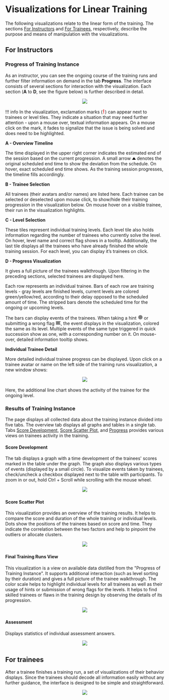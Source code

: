 # Visualizations for Linear Training

The following visualizations relate to the linear form of the training. The sections [For Instructors](#for-instructors) and [For Trainees](#for-trainees), respectively, describe the purpose and means of manipulation with the visualizations.

## For Instructors

### Progress of Training Instance 

As an instructor, you can see the ongoing course of the training runs and further filter information on demand in the tab **Progress**. The interface consists of several sections for interaction with the visualization. Each section (**A** to **D**, see the figure below) is further described in detail.

<p align="center">
  <img src="../../../../../img/user-guide-basic/training-agenda/visualizations/linear-training-visualizations/TI-progress.png">
</p>

!!! info
    In the visualization, exclamation marks (![exclamation_mark](../../../img/user-guide-basic/training-agenda/visualizations/linear-training-visualizations/exclamation.png)) can appear next to trainees or level tiles. They indicate a situation that may need further attention - upon a mouse over, textual information appears. On a mouse click on the mark, it fades to signalize that the issue is being solved and does need to be highlighted.

**A - Overview Timeline**

 The time displayed in the upper right corner indicates the estimated end of the session based on the current progression. A small arrow ![arrow](../../../img/user-guide-basic/training-agenda/visualizations/linear-training-visualizations/arrow.png) denotes the original scheduled end time to show the deviation from the schedule. On hover, exact scheduled end time shows. As the training session progresses, the timeline fills accordingly.

**B - Trainee Selection**

All trainees (their avatars and/or names) are listed here. Each trainee can be selected or deselected upon mouse click, to show/hide their training progression in the visualization below. On mouse hover on a visible trainee, their run  in the visualization highlights. 

[//]: <> (Above the grid is a text summary with the number of all trainees and the number of those currently displayed in the visualization. On click on the corresponding text on the right, all trainees show or hide accordingly.)

**C - Level Selection**

These tiles represent individual training levels. Each level tile also holds information regarding the number of trainees who currently solve the level. On hover, level name and correct flag shows in a tooltip. Additionally, the last tile displays all the trainees who have already finished the whole training session. For each level, you can display it’s trainees on click.

**D - Progress Visualization**

It gives a full picture of the trainees walkthrough. Upon filtering in the preceding sections, selected trainees are displayed here. 

Each row represents an individual trainee. Bars of each row are training levels - gray levels are finished levels, current levels are colored green/yellow/red, according to their delay opposed to the scheduled amount of time. The stripped bars denote the scheduled time for the ongoing or upcoming levels.

The bars can display events of the trainees. When taking a hint ![hint](../../../img/user-guide-basic/training-agenda/visualizations/linear-training-visualizations/hint.png) or submitting a wrong flag ![wrong-flag](../../../img/user-guide-basic/training-agenda/visualizations/linear-training-visualizations/flag.png), the event displays in the visualization, colored the same as its level. Multiple events of the same type triggered in quick succession show as one, with a corresponding number on it. On mouse-over, detailed information tooltip shows.

**Individual Trainee Detail**

More detailed individual trainee progress can be displayed. Upon click on a trainee avatar or name on the left side of the training runs visualization, a new window shows:

<p align="center">
  <img src="../../../../../img/user-guide-basic/training-agenda/visualizations/linear-training-visualizations/progress-detail.png">
</p>

Here, the additional line chart shows the activity of the trainee for the ongoing level.

### Results of Training Instance 

The page displays all collected data about the training instance divided into five tabs. The overview tab displays all graphs and tables in a single tab. Tabs [Score Development](#score-development), [Score Scatter Plot](#score-scatter-plot), and [Progress](#progress) provides various views on trainees activity in the training.

#### Score Development 

The tab displays a graph with a time development of the trainees' scores marked in the table under the graph. The graph also displays various types of events (displayed by a small circle). To visualize events taken by trainees, check/uncheck a checkbox displayed next to the table with participants. To zoom in or out, hold Ctrl + Scroll while scrolling with the mouse wheel.

<p align="center">
  <img src="../../../../../img/user-guide-basic/training-agenda/visualizations/linear-training-visualizations/TI-score-dev.jpg">
</p>

#### Score Scatter Plot 

This visualization provides an overview of the training results. It helps to compare the score and duration of the whole training or individual levels. Dots show the positions of the trainees based on score and time. They indicate the correlation between the two factors and help to pinpoint the outliers or allocate clusters.


<p align="center">
  <img src="../../../../../img/user-guide-basic/training-agenda/visualizations/linear-training-visualizations/TI-score-scatter.png">
</p>

#### Final Training Runs View

This visualization is a view on available data distilled from the "Progress of Training Instance". It supports additional interaction (such as level sorting by their duration) and gives a full picture of the trainee walkthrough. The color scale helps to highlight individual levels for all trainees as well as their usage of hints or submission of wrong flags for the levels. It helps to find skilled trainees or flaws in the training design by observing the details of its progression.

<p align="center">
  <img src="../../../../../img/user-guide-basic/training-agenda/visualizations/linear-training-visualizations/TI-score-progress.jpg">
</p>


#### Assessment
Displays statistics of individual assessment answers.
 
<p align="center">
  <img src="../../../../../img/user-guide-basic/training-agenda/visualizations/linear-training-visualizations/TI-assessment.png">
</p>

## For trainees

After a trainee finishes a training run, a set of visualizations of their behavior displays. Since the trainees should decode all information easily without any further guidance, the interface is designed to be simple and straightforward.

<p align="center">
  <img src="../../../../../img/user-guide-basic/training-agenda/visualizations/linear-training-visualizations/TR-results.jpg">
</p>
